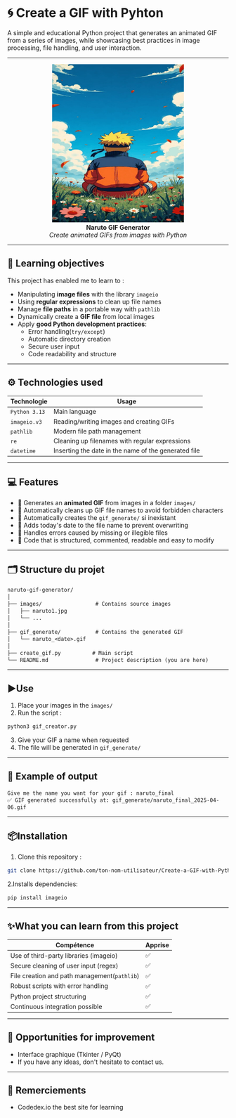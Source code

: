 # 🌀 Create a GIF with Pyhton

A simple and educational Python project that generates an animated GIF from a series of images, while showcasing best practices in image processing, file handling, and user interaction.

---
<p align="center">
  <img src="gif_generate/test_2025-04-06.gif" width="300" /><br>
  <strong>Naruto GIF Generator</strong><br>
  <em>Create animated GIFs from images with Python</em>
</p>

---

## 🎯 Learning objectives
This project has enabled me to learn to :

- Manipulating **image files** with the library `imageio`
- Using **regular expressions** to clean up file names
- Manage **file paths** in a portable way with `pathlib`
- Dynamically create a **GIF file** from local images
- Apply **good Python development practices**:
  - Error handling(`try/except`)
  - Automatic directory creation
  - Secure user input
  - Code readability and structure

---

## ⚙️ Technologies used

| Technologie | Usage |
|-------------|-------|
| `Python 3.13` | Main language |
| `imageio.v3` | Reading/writing images and creating GIFs |
| `pathlib` | Modern file path management |
| `re` | Cleaning up filenames with regular expressions |
| `datetime` | Inserting the date in the name of the generated file |

---

## 💻 Features

- 🔄 Generates an **animated GIF** from images in a folder `images/`
- 🧼 Automatically cleans up GIF file names to avoid forbidden characters
- 📁 Automatically creates the `gif_generate/` si inexistant
- 📅 Adds today's date to the file name to prevent overwriting
- 🔐 Handles errors caused by missing or illegible files
- 🧠 Code that is structured, commented, readable and easy to modify

---

## 🗂️ Structure du projet

```
naruto-gif-generator/
│
├── images/                 # Contains source images
│   ├── naruto1.jpg
│   └── ...
│
├── gif_generate/           # Contains the generated GIF
│   └── naruto_<date>.gif
│
├── create_gif.py          # Main script
└── README.md               # Project description (you are here)
```

---

## ▶️Use

1. Place your images in the `images/`
2. Run the script :

```bash
python3 gif_creator.py
```

3. Give your GIF a name when requested
4. The file will be generated in `gif_generate/`

---

## 🧪 Example of output

```
Give me the name you want for your gif : naruto_final
✅ GIF generated successfully at: gif_generate/naruto_final_2025-04-06.gif
```

---

## 📦Installation

1. Clone this repository :

```bash
git clone https://github.com/ton-nom-utilisateur/Create-a-GIF-with-Python.git
```

2.Installs dependencies:

```bash
pip install imageio
```

---

## ✨What you can learn from this project
| Compétence | Apprise |
|------------|---------|
| Use of third-party libraries (imageio) | ✅ |
| Secure cleaning of user input (regex) | ✅ |
| File creation and path management(`pathlib`) | ✅ |
| Robust scripts with error handling | ✅ |
| Python project structuring | ✅ |
| Continuous integration possible | ✅ |

---

## 🔄 Opportunities for improvement

- Interface graphique (Tkinter / PyQt)
- If you have any ideas, don't hesitate to contact us.

---

## 🙌 Remerciements

- Codedex.io the best site for learning
